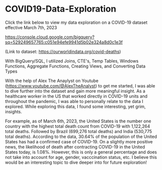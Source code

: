 # COVID19-Data-Exploration

Click the link below to view my data exploration on a COVID-19 dataset effective March 7th, 2023 


https://console.cloud.google.com/bigquery?sq=529249657765:c051e94efe9941d5b02e324a8d0c1e3f


(Link to dataset: https://ourworldindata.org/covid-deaths) 


With BigQuery/SQL, I utilized Joins, CTE's, Temp Tables, Windows Functions, Aggregate Functions, Creating Views, and Converting Data Types 


With the help of Alex The Anaylyst on Youtube (https://www.youtube.com/@AlexTheAnalyst) to get me started, I was able to dive further into the dataset and gain more meaningful insight. As a healthcare worker in the US that worked directly in COVID-19 units and throughout the pandemic, I was able to personally relate to the data I explored. While exploring this data, I found some interesting, yet grim, insights. 

For example, as of March 6th, 2023, the United States is the number one country with the highest total death count from COVID-19 with 1,122,264 total deaths. Followed by Brazil (699,276 total deaths) and India (530,775 total deaths). According to the data, 30.64% of the population of the United States has had a confirmed case of COVID-19. On a slightly more positive news, the likelihood of death after contracting COVID-19 in the United States today, is 1.08%. However, this is only a general percentage and does not take into account for age, gender, vacccination status, etc. I believe this would be an interesting topic to dive deeper into for future exploration!
